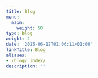 ```yaml
---
title: Blog
menu:
  main:
    weight: 50
type: blog
weight: 2
date: '2025-06-12T01:06:11+01:00'
linkTitle: Blog
aliases:
- /blog/_index/
description: ''
---
```


